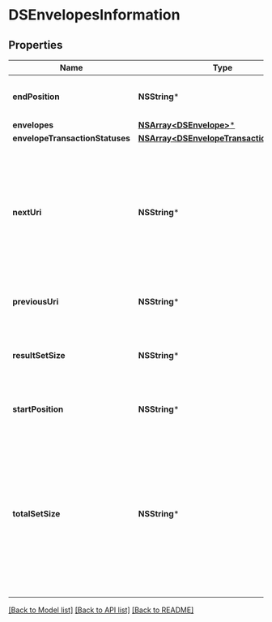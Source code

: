 # DSEnvelopesInformation

## Properties
Name | Type | Description | Notes
------------ | ------------- | ------------- | -------------
**endPosition** | **NSString*** | The last position in the result set.  | [optional] 
**envelopes** | [**NSArray&lt;DSEnvelope&gt;***](DSEnvelope.md) |  | [optional] 
**envelopeTransactionStatuses** | [**NSArray&lt;DSEnvelopeTransactionStatus&gt;***](DSEnvelopeTransactionStatus.md) |  | [optional] 
**nextUri** | **NSString*** | The URI to the next chunk of records based on the search request. If the endPosition is the entire results of the search, this is null.  | [optional] 
**previousUri** | **NSString*** | The postal code for the billing address. | [optional] 
**resultSetSize** | **NSString*** | The number of results returned in this response.  | [optional] 
**startPosition** | **NSString*** | Starting position of the current result set. | [optional] 
**totalSetSize** | **NSString*** | The total number of items available in the result set. This will always be greater than or equal to the value of the property returning the results in the in the response. | [optional] 

[[Back to Model list]](../README.md#documentation-for-models) [[Back to API list]](../README.md#documentation-for-api-endpoints) [[Back to README]](../README.md)


